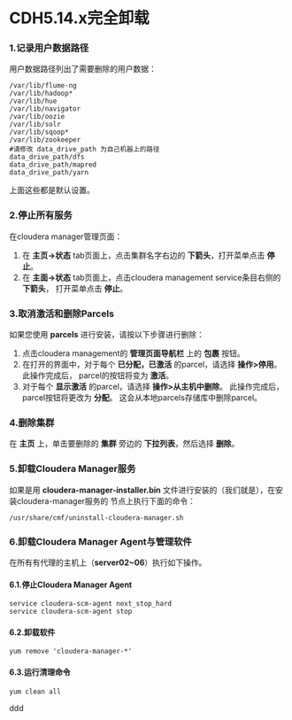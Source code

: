 CDH5.14.x完全卸载
================================================================================
### 1.记录用户数据路径
用户数据路径列出了需要删除的用户数据：
```shell
/var/lib/flume-ng
/var/lib/hadoop*
/var/lib/hue
/var/lib/navigator
/var/lib/oozie
/var/lib/solr
/var/lib/sqoop*
/var/lib/zookeeper
#请修改 data_drive_path 为自己机器上的路径
data_drive_path/dfs
data_drive_path/mapred
data_drive_path/yarn
```
上面这些都是默认设置。

### 2.停止所有服务
在cloudera manager管理页面：
1. 在 **主页->状态** tab页面上，点击集群名字右边的 **下箭头**，打开菜单点击 **停止**。
2. 在 **主面->状态** tab页面上，点击cloudera management service条目右侧的 **下箭头**，
打开菜单点击 **停止**。

### 3.取消激活和删除Parcels
如果您使用 **parcels** 进行安装，请按以下步骤进行删除：
1. 点击cloudera management的 **管理页面导航栏** 上的 **包裹** 按钮。
2. 在打开的界面中，对于每个 **已分配，已激活** 的parcel，请选择 **操作>停用**。 此操作完成后，
parcel的按钮将变为 **激活**。
3. 对于每个 **显示激活** 的parcel，请选择 **操作>从主机中删除**。 此操作完成后，parcel按钮将更改为 **分配**。
这会从本地parcels存储库中删除parcel。

### 4.删除集群
在 **主页** 上，单击要删除的 **集群** 旁边的 **下拉列表**，然后选择 **删除**。

### 5.卸载Cloudera Manager服务
如果是用 **cloudera-manager-installer.bin** 文件进行安装的（我们就是），在安装cloudera-manager服务的
节点上执行下面的命令：
```shell
/usr/share/cmf/uninstall-cloudera-manager.sh
```

### 6.卸载Cloudera Manager Agent与管理软件
在所有有代理的主机上（**server02~06**）执行如下操作。

#### 6.1.停止Cloudera Manager Agent
```shell
service cloudera-scm-agent next_stop_hard
service cloudera-scm-agent stop
```

#### 6.2.卸载软件
```shell
yum remove 'cloudera-manager-*'
```

#### 6.3.运行清理命令
```shell
yum clean all
```






































ddd
